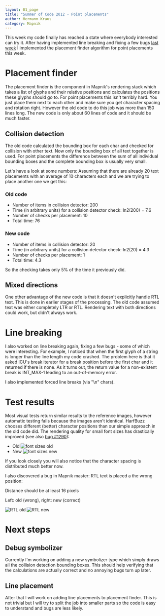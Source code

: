 ```yaml
---
layout: 01_page
title: "Summer of Code 2012 - Point placements"
author: Hermann Kraus
category: Mapnik
---
```


This week my code finally has reached a state where everybody interested can
try it. After having implemented line breaking and fixing a few bugs
[last week](http://mapnik.org/news/2012/07/22/gsoc2012-status5) I implemented
the placement finder algorithm for point placements this week.

# Placement finder
The placement finder is the component in Mapnik's rendering stack which takes
a list of glyphs and their relative positions and calculates the positions these
glyphs should go to.
For point placements this isn't terribly hard. You just place them next to each
other and make sure you get character spacing and rotation right. However the
old code to do this job was more than 150 lines long. The new code is only about
60 lines of code and it should be much faster.

## Collision detection
The old code calculated the bounding box for each char and checked for collision
with other text. Now only the bounding box of all text together is used. For point
placements the difference between the sum of all individual bounding boxes
and the complete bounding box is usually very small. 

Let's have a look at some numbers: Assuming that there are already 20 text placements with
an average of 10 characters each and we are trying to place another one
we get this:

### Old code
* Number of items in collision detector: 200
* Time (in arbitrary units) for a collision detector check: ln2(200) = 7.6
* Number of checks per placement: 10
* Total time: 76

### New code
* Number of items in collision detector: 20
* Time (in arbitrary units) for a collision detector check: ln2(20) = 4.3
* Number of checks per placement: 1
* Total time: 4.3

So the checking takes only 5% of the time it previously did.

## Mixed directions
One other advantage of the new code is that it doesn't explicitly handle
RTL text. This is done in earlier stages of the processing. The old code
assumed text was either completely LTR or RTL. Rendering text
with both directions could work, but didn't always work.

# Line breaking
I also worked on line breaking again, fixing a few bugs - some of which were
interesting. For example, I noticed that when the first glyph of a string
is longer than the line length my code crashed. The problem here is that it asked
ICU's break iterator for a break position before the first char and it returned
if there is none. As it turns out, the return value for a non-existent break is
INT_MAX-1 leading to an out-of-memory error.

I also implemented forced line breaks (via "\n" chars).

# Test results
Most visual tests return similar results to the reference images, however
automatic testing fails because the images aren't identical. HarfBuzz chooses
different (better) character positions than our simple approach in the old code
did. The rendering quality for small font sizes has drastically improved (see
also [bug #1290](https://github.com/mapnik/mapnik/issues/1290)):

* Old
![font sizes old](http://mapnik.org/images/harfbuzz/fontsizes-old.png)
* New
![font sizes new](http://mapnik.org/images/harfbuzz/fontsizes-new.png)

If you look closely you will also notice that the character spacing is
distributed much better now.

I also discovered a bug in Mapnik master: RTL text is placed a the wrong position:

Distance should be at least 16 pixels

Left: old (wrong), right: new (correct)

![RTL old](http://mapnik.org/images/harfbuzz/rtl-old.png)
![RTL new](http://mapnik.org/images/harfbuzz/rtl-new.png)

# Next steps
## Debug symbolizer
Currently I'm working on adding a new symbolizer type which simply draws all
the collision detection bounding boxes. This should help verifying that the
calculations are actually correct and no annoying bugs turn up later.

## Line placement
After that I will work on adding line placements to placement finder. This is
not trivial but I will try to split the job into smaller parts so the code
is easy to understand and bugs are less likely.